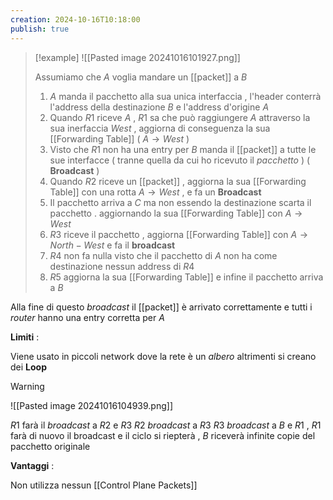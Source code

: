 ```yaml
---
creation: 2024-10-16T10:18:00
publish: true
---
```

>[!example] 
>![[Pasted image 20241016101927.png]]
>
>Assumiamo che $A$ voglia mandare un [[packet]] a $B$ 
>
>1. $A$ manda il pacchetto alla sua unica interfaccia , l'header conterrà l'address della destinazione $B$  e l'address d'origine $A$ 
>2. Quando $R1$ riceve $A$ , $R1$ sa che può raggiungere $A$ attraverso la sua inerfaccia *West* , aggiorna di conseguenza la sua [[Forwarding Table]] ( $A \to West$ )
>3. Visto che $R1$ non ha una entry per $B$ manda il [[packet]] a tutte le sue interfacce ( tranne quella da cui ho ricevuto il *pacchetto* ) ( **Broadcast** )
>4. Quando $R2$ riceve un [[packet]] , aggiorna la sua [[Forwarding Table]] con una rotta $A \to West$ , e fa un **Broadcast**
>5. Il pacchetto arriva a $C$ ma non essendo la destinazione scarta il pacchetto . aggiornando la sua [[Forwarding Table]] con $A \to West$
>6. $R3$ riceve il pacchetto , aggiorna [[Forwarding Table]] con $A \to North-West$ e fa il **broadcast**
>7. $R4$ non fa nulla visto che il pacchetto di $A$ non ha come destinazione nessun address di $R4$ 
>8. $R5$ aggiorna la sua [[Forwarding Table]] e infine il pacchetto arriva a $B$

Alla fine di questo *broadcast* il [[packet]] è arrivato correttamente e tutti i *router* hanno una entry corretta per $A$

**Limiti** : 

Viene usato in piccoli network dove la rete è un *albero* altrimenti si creano dei **Loop** 

>[!warning] 
>![[Pasted image 20241016104939.png]]
> 
>$R1$ farà il *broadcast* a $R2$ e $R3$ 
>$R2$ *broadcast* a $R3$
>$R3$ *broadcast* a $B$ e $R1$ , $R1$ farà di nuovo il broadcast e il ciclo si riepterà , $B$ riceverà infinite copie del pacchetto originale

**Vantaggi** : 

Non utilizza nessun [[Control Plane Packets]] 